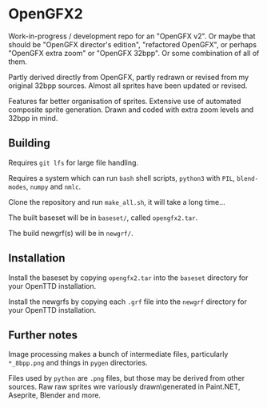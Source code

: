 # OpenGFX2
Work-in-progress / development repo for an "OpenGFX v2". Or maybe that should be "OpenGFX director's edition", "refactored OpenGFX", or perhaps "OpenGFX extra zoom" or "OpenGFX 32bpp". Or some combination of all of them.

Partly derived directly from OpenGFX, partly redrawn or revised from my original 32bpp sources. Almost all sprites have been updated or revised.

Features far better organisation of sprites. Extensive use of automated composite sprite generation. Drawn and coded with extra zoom levels and 32bpp in mind.

## Building
Requires `git lfs` for large file handling.

Requires a system which can run `bash` shell scripts, `python3` with `PIL`, `blend-modes`, `numpy` and `nmlc`.

Clone the repository and run `make_all.sh`, it will take a long time...

The built baseset will be in `baseset/`, called `opengfx2.tar`.

The build newgrf(s) will be in `newgrf/`.

## Installation
Install the baseset by copying `opengfx2.tar` into the `baseset` directory for your OpenTTD installation.

Install the newgrfs by copying each `.grf` file into the `newgrf` directory for your OpenTTD installation. 

## Further notes
Image processing makes a bunch of intermediate files, particularly `*_8bpp.png` and things in `pygen` directories.

Files used by `python` are `.png` files, but those may be derived from other sources. Raw raw sprites wre variously drawn\generated in Paint.NET, Aseprite, Blender and more.
